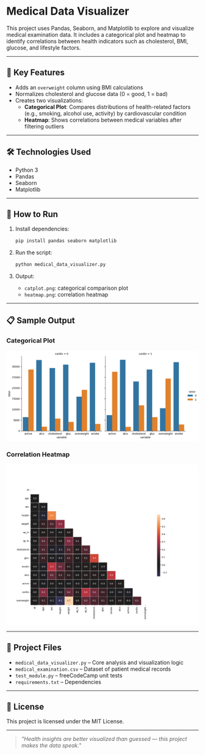 # Medical Data Visualizer

This project uses Pandas, Seaborn, and Matplotlib to explore and visualize medical examination data. It includes a categorical plot and heatmap to identify correlations between health indicators such as cholesterol, BMI, glucose, and lifestyle factors.

---

## 🔹 Key Features

- Adds an `overweight` column using BMI calculations
- Normalizes cholesterol and glucose data (0 = good, 1 = bad)
- Creates two visualizations:
  - **Categorical Plot**: Compares distributions of health-related factors (e.g., smoking, alcohol use, activity) by cardiovascular condition
  - **Heatmap**: Shows correlations between medical variables after filtering outliers

---

## 🛠️ Technologies Used

- Python 3
- Pandas
- Seaborn
- Matplotlib

---

## 🚀 How to Run

1. Install dependencies:
   ```bash
   pip install pandas seaborn matplotlib


2. Run the script:
   ```bash
   python medical_data_visualizer.py
   ```

3. Output:
   - `catplot.png`: categorical comparison plot
   - `heatmap.png`: correlation heatmap

---

## 📋 Sample Output

### Categorical Plot

![Categorical Plot](./catplot.png)

### Correlation Heatmap

![Heatmap](./heatmap.png)

---

## 📎 Project Files

- `medical_data_visualizer.py` – Core analysis and visualization logic
- `medical_examination.csv` – Dataset of patient medical records
- `test_module.py` – freeCodeCamp unit tests
- `requirements.txt` – Dependencies

---

## 📄 License

This project is licensed under the MIT License.

---

> *"Health insights are better visualized than guessed — this project makes the data speak."*
```

